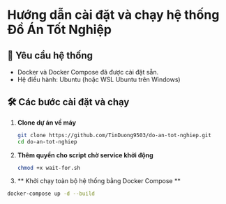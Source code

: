 # Hướng dẫn cài đặt và chạy hệ thống Đồ Án Tốt Nghiệp

## 🧩 Yêu cầu hệ thống

- Docker và Docker Compose đã được cài đặt sẵn.
- Hệ điều hành: Ubuntu (hoặc WSL Ubuntu trên Windows)

## 🛠️ Các bước cài đặt và chạy

1. **Clone dự án về máy**
   ```bash
   git clone https://github.com/TinDuong9503/do-an-tot-nghiep.git
   cd do-an-tot-nghiep
2. **Thêm quyền cho script chờ service khởi động**

    ```bash 
    chmod +x wait-for.sh 
3. ** Khởi chạy toàn bộ hệ thống bằng Docker Compose ** 
```bash 
docker-compose up -d --build
